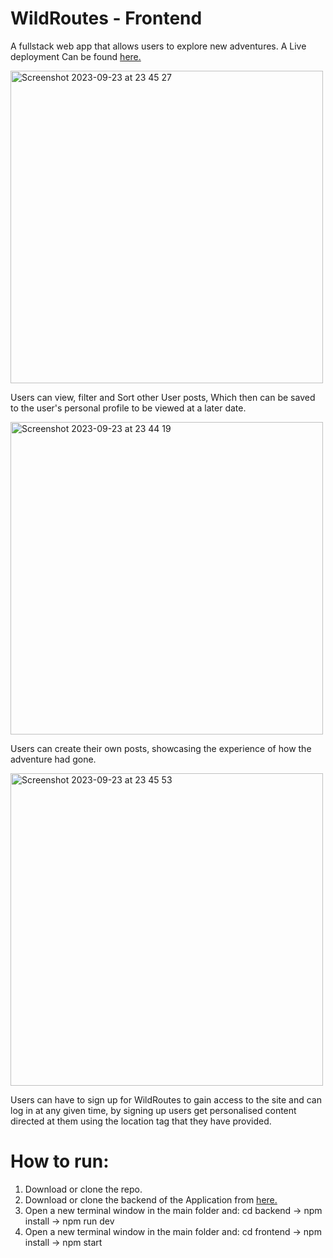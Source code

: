 # WildRoutes - Frontend

A fullstack web app that allows users to explore new adventures. A Live deployment Can be found [here.](https://wildroutes.onrender.com)

<img width="500" alt="Screenshot 2023-09-23 at 23 45 27" src="https://github.com/ebin-sabu/Wildroutes-Front/assets/49438210/8804313d-60ed-4ec1-b526-e65a4bc7c853">

Users can view, filter and Sort other User posts, Which then can be saved to the user's personal profile to be viewed at a later date.



<img width="500" alt="Screenshot 2023-09-23 at 23 44 19" src="https://github.com/ebin-sabu/Wildroutes-Front/assets/49438210/fbddede2-1804-41e3-9663-3a45c054fa6f">

Users can create their own posts, showcasing the experience of how the adventure had gone.



<img width="500" alt="Screenshot 2023-09-23 at 23 45 53" src="https://github.com/ebin-sabu/Wildroutes-Front/assets/49438210/52d4e5fe-c182-486c-978e-c6b4f033ca5a">

Users can have to sign up for WildRoutes to gain access to the site and can log in at any given time, by signing up users get personalised content directed at them using the location tag that they have provided.



# How to run:
1. Download or clone the repo.
2. Download or clone the backend of the Application from [here.](https://github.com/ebin-sabu/Wildroutes-Back)
3. Open a new terminal window in the main folder and: cd backend -> npm install -> npm run dev
4. Open a new terminal window in the main folder and: cd frontend -> npm install -> npm start
